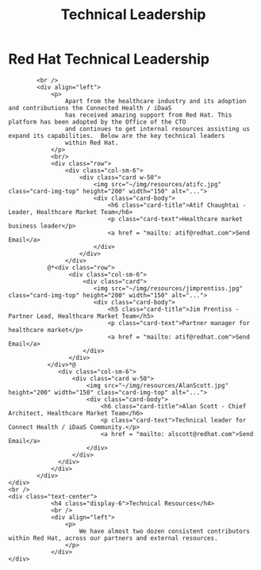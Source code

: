 ﻿---
layout: default
title: Technical Leadership
nav_order: 8
description: "Technical Leadership"
has_children: true
---

# Red Hat Technical Leadership
            <br />
            <div align="left">
                <p>
                    Apart from the healthcare industry and its adoption and contributions the Connected Health / iDaaS 
                    has received amazing support from Red Hat. This platform has been adopted by the Office of the CTO
                    and continues to get internal resources assisting us expand its capabilities.  Below are the key technical leaders
                    within Red Hat.
                </p>
                <br/>
                <div class="row">
                    <div class="col-sm-6">
                        <div class="card w-50">
                            <img src="~/img/resources/atifc.jpg" class="card-img-top" height="200" width="150" alt="...">
                            <div class="card-body">
                                <h6 class="card-title">Atif Chaughtai - Leader, Healthcare Market Team</h6>
                                <p class="card-text">Healthcare market business leader</p>
                                <a href = "mailto: atif@redhat.com">Send Email</a>
                            </div>
                        </div>
                    </div>
               @*<div class="row">
                     <div class="col-sm-6">
                         <div class="card">
                            <img src="~/img/resources/jimprentiss.jpg" class="card-img-top" height="200" width="150" alt="...">
                            <div class="card-body">
                                <h5 class="card-title">Jim Prentiss - Partner Lead, Healthcare Market Team</h5>
                                <p class="card-text">Partner manager for healthcare market</p>
                                <a href = "mailto: atif@redhat.com">Send Email</a>
                         </div>
                     </div>
               </div>*@
                  <div class="col-sm-6">
                      <div class="card w-50">
                          <img src="~/img/resources/AlanScott.jpg" height="200" width="150" class="card-img-top" alt="...">
                          <div class="card-body">
                              <h6 class="card-title">Alan Scott - Chief Architect, Healthcare Market Team</h6>
                              <p class="card-text">Technical leader for Connect Health / iDaaS Community.</p>
                              <a href = "mailto: alscott@redhat.com">Send Email</a>
                          </div>
                      </div>
                  </div>
                </div>
            </div>
    </div>
    <br />
    <div class="text-center">
                <h4 class="display-6">Technical Resources</h4>
                <br />
                <div align="left">
                    <p>
                        We have almost two dozen consistent contributors within Red Hat, across our partners and external resources. 
                    </p>
                </div>
    </div>
